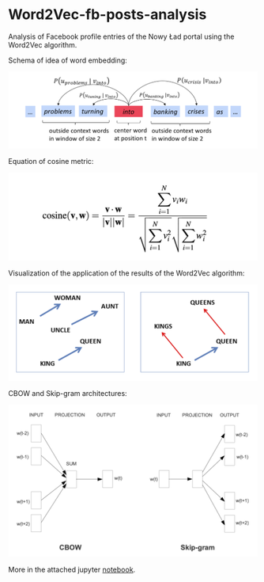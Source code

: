 # Word2Vec-fb-posts-analysis
Analysis of Facebook profile entries of the Nowy Ład portal using the Word2Vec algorithm.

Schema of idea of word embedding:

![](https://github.com/KrzysiekJa/Word2Vec-fb-posts-analysis/blob/main/images/word_embedding.png)

Equation of cosine metric:

![](https://github.com/KrzysiekJa/Word2Vec-fb-posts-analysis/blob/main/images/cosine_metric.png)

Visualization of the application of the results of the Word2Vec algorithm:

![](https://github.com/KrzysiekJa/Word2Vec-fb-posts-analysis/blob/main/images/example.png)

CBOW and Skip-gram architectures:

![](https://github.com/KrzysiekJa/Word2Vec-fb-posts-analysis/blob/main/images/architectures.png)

More in the attached jupyter [notebook](./blob/main/fb_posts_analysis.ipynb).
